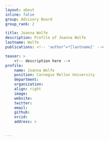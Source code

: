 ```yaml
---
layout: about
inline: false
group: Advisory Board
group_rank: 2

title: Joanna Wolfe
description: Profile of Joanna Wolfe
lastname: Wolfe
publications: <!-- 'author^=*[lastname]' -->

teaser: >
    <!-- description here -->
profile:
    name: Joanna Wolfe
    position: Carnegie Mellon University
    department: 
    organization: 
    align: right
    image: 
    website: 
    twitter: 
    email: 
    github: 
    orcid: 
    address: >
        

---
```


<!-- longer bio here -->
